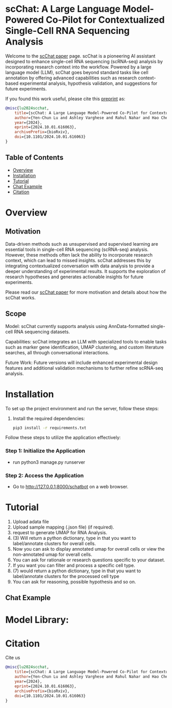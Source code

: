 # scChat: A Large Language Model-Powered Co-Pilot for Contextualized Single-Cell RNA Sequencing Analysis
Welcome to the [scChat paper](https://www.biorxiv.org/content/10.1101/2024.10.01.616063v1) page. scChat is a pioneering AI assistant designed to enhance single-cell RNA sequencing (scRNA-seq) analysis by incorporating research context into the workflow. Powered by a large language model (LLM), scChat goes beyond standard tasks like cell annotation by offering advanced capabilities such as research context-based experimental analysis, hypothesis validation, and suggestions for future experiments.

If you found this work useful, please cite this [preprint](https://arxiv.org/abs/2308.12923) as:
```bibtex
@misc{lu2024scchat,
    title={scChat: A Large Language Model-Powered Co-Pilot for Contextualized Single-Cell RNA Sequencing Analysis},
    author={Yen-Chun Lu and Ashley Varghese and Rahul Nahar and Hao Chen and Kunming Shao and Xiaoping Bao and Can Li},
    year={2024},
    eprint={2024.10.01.616063},
    archivePrefix={bioRxiv},
    doi={10.1101/2024.10.01.616063}
}
```

## Table of Contents
- [Overview](#overview)
- [Installation](#installation)
- [Tutorial](#tutorial)
- [Chat Example](#chat-example)
- [Citation](#citation)

# Overview
<a name="overview"></a>
## Motivation
Data-driven methods such as unsupervised and supervised learning are essential tools in single-cell RNA sequencing (scRNA-seq) analysis. However, these methods often lack the ability to incorporate research context, which can lead to missed insights. scChat addresses this by integrating contextualized conversation with data analysis to provide a deeper understanding of experimental results. It supports the exploration of research hypotheses and generates actionable insights for future experiments.

Please read our [scChat paper](https://www.biorxiv.org/content/10.1101/2024.10.01.616063v1) for more motivation and details about how the scChat works.

## Scope
Model: scChat currently supports analysis using AnnData-formatted single-cell RNA sequencing datasets.

Capabilities: scChat integrates an LLM with specialized tools to enable tasks such as marker gene identification, UMAP clustering, and custom literature searches, all through conversational interactions.

Future Work: Future versions will include enhanced experimental design features and additional validation mechanisms to further refine scRNA-seq analysis.

# Installation

To set up the project environment and run the server, follow these steps:

1. Install the required dependencies:
   ```bash
   pip3 install -r requirements.txt

Follow these steps to utilize the application effectively:
### Step 1: Initialize the Application
- run python3 manage.py runserver

### Step 2: Access the Application
- Go to http://127.0.0.1:8000/schatbot on a web browser.



# Tutorial
<a name="tutorial"></a>
1. Upload adata file
2. Upload sample mapping (.json file) (if required).
3. request to generate UMAP for RNA Analysis.
4. (3) Will return a python dictionary, type in that you want to label/annotate clusters for overall cells. 
5. Now you can ask to display annotated umap for overall cells or view the non-annotated umap for overall cells.
6. You can ask for rationale or research questions specific to your dataset.
7. If you want you can filter and process a specific cell type.
8. (7) would return a python dictionary, type in that you want to label/annotate clusters for the processed cell type
9. You can ask for reasoning, possible hypothesis and so on.

## Chat Example
<a name="chat-example"></a>
<p align="center">
<!-- <img src="images/Chatbot_eg_highPPI.png" alt="drawing" width="700"/> -->
</p>



# Model Library:



# Citation
<a name="citation"></a>
Cite us
```bibtex
@misc{lu2024scchat,
    title={scChat: A Large Language Model-Powered Co-Pilot for Contextualized Single-Cell RNA Sequencing Analysis},
    author={Yen-Chun Lu and Ashley Varghese and Rahul Nahar and Hao Chen and Kunming Shao and Xiaoping Bao and Can Li},
    year={2024},
    eprint={2024.10.01.616063},
    archivePrefix={bioRxiv},
    doi={10.1101/2024.10.01.616063}
}

```


